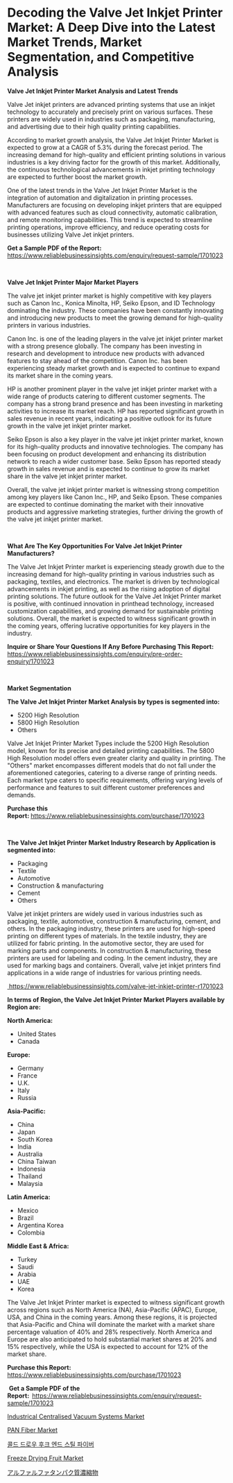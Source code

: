 <p><h1>Decoding the Valve Jet Inkjet Printer Market: A Deep Dive into the Latest Market Trends, Market Segmentation, and Competitive Analysis</h1></p><p><strong>Valve Jet Inkjet Printer Market Analysis and Latest Trends</strong></p>
<p><p>Valve Jet inkjet printers are advanced printing systems that use an inkjet technology to accurately and precisely print on various surfaces. These printers are widely used in industries such as packaging, manufacturing, and advertising due to their high quality printing capabilities. </p><p>According to market growth analysis, the Valve Jet Inkjet Printer Market is expected to grow at a CAGR of 5.3% during the forecast period. The increasing demand for high-quality and efficient printing solutions in various industries is a key driving factor for the growth of this market. Additionally, the continuous technological advancements in inkjet printing technology are expected to further boost the market growth.</p><p>One of the latest trends in the Valve Jet Inkjet Printer Market is the integration of automation and digitalization in printing processes. Manufacturers are focusing on developing inkjet printers that are equipped with advanced features such as cloud connectivity, automatic calibration, and remote monitoring capabilities. This trend is expected to streamline printing operations, improve efficiency, and reduce operating costs for businesses utilizing Valve Jet inkjet printers.</p></p>
<p><strong>Get a Sample PDF of the Report:&nbsp;</strong> <a href="https://www.reliablebusinessinsights.com/enquiry/request-sample/1701023">https://www.reliablebusinessinsights.com/enquiry/request-sample/1701023</a></p>
<p>&nbsp;</p>
<p><strong>Valve Jet Inkjet Printer Major Market Players</strong></p>
<p><p>The valve jet inkjet printer market is highly competitive with key players such as Canon Inc., Konica Minolta, HP, Seiko Epson, and ID Technology dominating the industry. These companies have been constantly innovating and introducing new products to meet the growing demand for high-quality printers in various industries.</p><p>Canon Inc. is one of the leading players in the valve jet inkjet printer market with a strong presence globally. The company has been investing in research and development to introduce new products with advanced features to stay ahead of the competition. Canon Inc. has been experiencing steady market growth and is expected to continue to expand its market share in the coming years.</p><p>HP is another prominent player in the valve jet inkjet printer market with a wide range of products catering to different customer segments. The company has a strong brand presence and has been investing in marketing activities to increase its market reach. HP has reported significant growth in sales revenue in recent years, indicating a positive outlook for its future growth in the valve jet inkjet printer market.</p><p>Seiko Epson is also a key player in the valve jet inkjet printer market, known for its high-quality products and innovative technologies. The company has been focusing on product development and enhancing its distribution network to reach a wider customer base. Seiko Epson has reported steady growth in sales revenue and is expected to continue to grow its market share in the valve jet inkjet printer market.</p><p>Overall, the valve jet inkjet printer market is witnessing strong competition among key players like Canon Inc., HP, and Seiko Epson. These companies are expected to continue dominating the market with their innovative products and aggressive marketing strategies, further driving the growth of the valve jet inkjet printer market.</p></p>
<p>&nbsp;</p>
<p><strong>What Are The Key Opportunities For Valve Jet Inkjet Printer Manufacturers?</strong></p>
<p><p>The Valve Jet Inkjet Printer market is experiencing steady growth due to the increasing demand for high-quality printing in various industries such as packaging, textiles, and electronics. The market is driven by technological advancements in inkjet printing, as well as the rising adoption of digital printing solutions. The future outlook for the Valve Jet Inkjet Printer market is positive, with continued innovation in printhead technology, increased customization capabilities, and growing demand for sustainable printing solutions. Overall, the market is expected to witness significant growth in the coming years, offering lucrative opportunities for key players in the industry.</p></p>
<p><strong>Inquire or Share Your Questions If Any Before Purchasing This Report:</strong> <a href="https://www.reliablebusinessinsights.com/enquiry/pre-order-enquiry/1701023">https://www.reliablebusinessinsights.com/enquiry/pre-order-enquiry/1701023</a></p>
<p>&nbsp;</p>
<p><strong>Market Segmentation</strong></p>
<p><strong>The Valve Jet Inkjet Printer Market Analysis by types is segmented into:</strong></p>
<p><ul><li>5200 High Resolution</li><li>5800 High Resolution</li><li>Others</li></ul></p>
<p><p>Valve Jet Inkjet Printer Market Types include the 5200 High Resolution model, known for its precise and detailed printing capabilities. The 5800 High Resolution model offers even greater clarity and quality in printing. The "Others" market encompasses different models that do not fall under the aforementioned categories, catering to a diverse range of printing needs. Each market type caters to specific requirements, offering varying levels of performance and features to suit different customer preferences and demands.</p></p>
<p><strong>Purchase this Report:&nbsp;</strong><a href="https://www.reliablebusinessinsights.com/purchase/1701023">https://www.reliablebusinessinsights.com/purchase/1701023</a></p>
<p>&nbsp;</p>
<p><strong>The Valve Jet Inkjet Printer Market Industry Research by Application is segmented into:</strong></p>
<p><ul><li>Packaging</li><li>Textile</li><li>Automotive</li><li>Construction & manufacturing</li><li>Cement</li><li>Others</li></ul></p>
<p><p>Valve jet inkjet printers are widely used in various industries such as packaging, textile, automotive, construction & manufacturing, cement, and others. In the packaging industry, these printers are used for high-speed printing on different types of materials. In the textile industry, they are utilized for fabric printing. In the automotive sector, they are used for marking parts and components. In construction & manufacturing, these printers are used for labeling and coding. In the cement industry, they are used for marking bags and containers. Overall, valve jet inkjet printers find applications in a wide range of industries for various printing needs.</p></p>
<p><a href="https://www.reliablebusinessinsights.com/valve-jet-inkjet-printer-r1701023">&nbsp;https://www.reliablebusinessinsights.com/valve-jet-inkjet-printer-r1701023</a></p>
<p><strong>In terms of Region, the Valve Jet Inkjet Printer Market Players available by Region are:</strong></p>
<p>
    <p> <strong> North America: </strong>
        <ul>
            <li>United States</li>
            <li>Canada</li>
        </ul>
        </p> 
    <p> <strong> Europe: </strong>
        <ul>
            <li>Germany</li>
            <li>France</li>
            <li>U.K.</li>
            <li>Italy</li>
            <li>Russia</li>
        </ul>
        </p> 
    <p> <strong> Asia-Pacific: </strong>
        <ul>
            <li>China</li>
            <li>Japan</li>
            <li>South Korea</li>
            <li>India</li>
            <li>Australia</li>
            <li>China Taiwan</li>
            <li>Indonesia</li>
            <li>Thailand</li>
            <li>Malaysia</li>
        </ul>
        </p> 
    <p> <strong> Latin America: </strong>
        <ul>
            <li>Mexico</li>
            <li>Brazil</li>
            <li>Argentina Korea</li>
            <li>Colombia</li>
        </ul>
        </p> 
    <p> <strong> Middle East & Africa: </strong>
        <ul>
            <li>Turkey</li>
            <li>Saudi</li>
            <li>Arabia</li>
            <li>UAE</li>
            <li>Korea</li>
        </ul>
    </p>
    </p>
<p><p>The Valve Jet Inkjet Printer market is expected to witness significant growth across regions such as North America (NA), Asia-Pacific (APAC), Europe, USA, and China in the coming years. Among these regions, it is projected that Asia-Pacific and China will dominate the market with a market share percentage valuation of 40% and 28% respectively. North America and Europe are also anticipated to hold substantial market shares at 20% and 15% respectively, while the USA is expected to account for 12% of the market share.</p></p>
<p><strong>Purchase this Report: </strong><a href="https://www.reliablebusinessinsights.com/purchase/1701023">https://www.reliablebusinessinsights.com/purchase/1701023</a></p>
<p>&nbsp;<strong>Get a Sample PDF of the Report:&nbsp;&nbsp;</strong><a href="https://www.reliablebusinessinsights.com/enquiry/request-sample/1701023">https://www.reliablebusinessinsights.com/enquiry/request-sample/1701023</a></p>
<p><strong></strong></p>
<p><p><a href="https://github.com/BryceTownsendr/Market-Research-Report-List-5/blob/main/industrical-centralised-vacuum-systems-market.md">Industrical Centralised Vacuum Systems Market</a></p><p><a href="https://github.com/mahnoor2003/Market-Research-Report-List-4/blob/main/pan-fiber-market.md">PAN Fiber Market</a></p><p><a href="https://github.com/nuekbpymrrz5/Market-Research-Report-List-2/blob/main/4994375109456.md">콜드 드로우 후크 엔드 스틸 파이버</a></p><p><a href="https://issuu.com/reportprime-2/docs/freeze-drying-fruit-market-size-2030.pptx">Freeze Drying Fruit Market</a></p><p><a href="https://github.com/pepo3k/Market-Research-Report-List-2/blob/main/8987029124862.md">アルファルファタンパク質濃縮物</a></p></p>